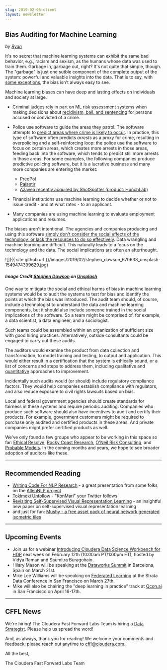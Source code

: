 ```yaml
---
slug: 2019-02-06-client
layout: newsletter
---
```


## Bias Auditing for Machine Learning
_by [Ryan](https://twitter.com/jqpubliq)_

It's no secret that machine learning systems can exhibit the same bad behavior, e.g., racism and sexism, as the humans whose data was used to train them. Garbage in, garbage out, right? It's not quite that simple, though. The "garbage" is just one sutble component of the complete output of the system: powerful and valuable insights into the data. That is to say, with [some exceptions](https://en.wikipedia.org/wiki/Tay_(bot)), the bias isn't always easy to see.

Machine learning biases can have deep and lasting effects on individuals and society at large.

* Criminal judges rely in part on ML risk assessment systems when making decisions about [recidivism, bail, and sentencing](https://www.propublica.org/article/machine-bias-risk-assessments-in-criminal-sentencing) for persons accused or convicted of a crime. 

* Police use software to guide the areas they patrol. The software attempts to [predict areas where crime is likely to occur](http://minorityreport.wikia.com/wiki/Precogs). In practice, this type of software often predicts _arrests_ as a proxy for crime, resulting in overpolicing and a self-reinforcing loop: the police use the software to focus on certain areas, which creates more arrests in those areas, feeding back into the software, which tends to predict still more arrests in those areas. For some examples, the following companies produce predictive policing software, but it is a lucrative business and many more companies are entering the market:

	* [PredPol](https://www.smithsonianmag.com/innovation/artificial-intelligence-is-now-used-predict-crime-is-it-biased-180968337/) 
	* [Palantir](https://www.theverge.com/2018/3/15/17126174/new-orleans-palantir-predictive-policing-program-end)
	* [Azavea recently acquired by ShotSpotter (product: HunchLab)](http://www.govtech.com/public-safety/Can-Atlantic-Citys-Bold-Experiment-Take-Racial-Bias-Out-of-Predictive-Policing.html)

* Financial institutions use machine learning to decide whether or not to issue credit - and at what rates - to an applicant.

* Many companies are using machine learning to evaluate employment applications and resumes.

The biases aren't intentional. The agencies and companies producing and using this software [simply don't consider the social effects of the technology, or lack the resources to do so effectively](https://arxiv.org/abs/1812.05239). Data wrangling and machine learning are difficult. This naturally leads to a focus on the technology and the data. The social implications are often an afterthought.

![]({{ site.github.url }}/images/2019/02/stephen_dawson_670638_unsplash-1549474399629.jpg)
#####  _Image Credit [Stephen Dawson](https://unsplash.com/photos/qwtCeJ5cLYs?utm_source=unsplash&utm_medium=referral&utm_content=creditCopyText) on [Unsplash](https://unsplash.com/)_

One way to mitigate the social and ethical harms of bias in machine learning systems would be to audit the systems to test for bias and identify the points at which the bias was introduced. The audit team should, of course, include a technologist to understand the data and machine learning components, but it should also include someone trained in the social implications of the software. So a team might be comprised of, for example, a data scientist, a data engineer, and a sociologist.

Such teams could be assembled within an organization of sufficient size with good hiring practices.  Alternatively, outside consultants could be engaged to carry out these audits.

The auditors would examine the product from data collection and transformation, to model training and testing, to output and application. This would either result in a certification that the system is ethically sound, or a list of concerns and steps to address them, including qualitative and [quantitative](https://arxiv.org/abs/1901.04562) approaches to improvement.

Incidentally such audits would (or should) include regulatory compliance factors. They would help companies establish compliance with regulators, and also reduce exposure to civil rights lawsuits based on bias.

Local and federal government agencies should create standards for fairness in these systems and require periodic auditing. Companies who produce such software should also have incentives to audit and certify their products. For example, government customers might be required to purchase only audited and certified products in these areas. And private companies might prefer certified products as well.

We've only found a few groups who appear to be working in this space so far: [Ethical Resolve](http://ethicalresolve.com/), [Rocky Coast Research](https://www.rockycoastresearch.com/), [O'Neil Risk Consulting](http://www.oneilrisk.com/), and [Probable Models](https://probablemodels.com/). In the coming months and years, we hope to see broader adoption of auditors like these.

---

## Recommended Reading

* [Writing Code For NLP Research](https://docs.google.com/presentation/d/17NoJY2SnC2UMbVegaRCWA7Oca7UCZ3vHnMqBV4SUayc/edit) - a great presentation from some folks on the [AllenNLP project](https://allennlp.org/)
* [Tokimeki Unfollow](https://tokimeki-unfollow.glitch.me/) - "KonMari" your Twitter follows
* [Revisiting Self-Supervised Visual Representation Learning](https://arxiv.org/abs/1901.09005) - an insightful new paper on self-supervised visual representation learning
* and just for fun: [Mushy - a free asset pack of neural network generated isometric tiles](https://everestpipkin.itch.io/mushy)

---

## Upcoming Events

* Join us for a webinar [Introducing Cloudera Data Science Workbench for HDP](https://www.cloudera.com/about/events/webinars/introducing_cdsw_for_hdp.html?src=FFL) next week on February 12th (10:00am PT/1:00pm ET), hosted by Vidya Raman and Saumitra Buragohain.
* Hilary Mason will be speaking at the [Dataworks Summit](https://dataworkssummit.com/barcelona-2019/) in Barcelona, Spain on March 21st.
* Mike Lee Williams will be speaking on [Federated Learning](https://conferences.oreilly.com/strata/strata-ca/public/schedule/detail/72661) at the Strata Data Conference in San Francisco on March 27th.
* Mike will also be chairing the "deep learning in practice" track at [Qcon.ai](https://qcon.ai/) in San Francisco on April 16-17th.

---

## CFFL News

We're hiring!  The Cloudera Fast Forward Labs Team is hiring a [Data Strategist](https://cloudera.wd5.myworkdayjobs.com/External_Career/job/USA--California--San-Francisco/Research-Engineer-at-Cloudera-Fast-Forward-Labs_181051).  Please help us spread the word!

And, as always, thank you for reading!  We welcome your comments and feedback; please reach out anytime to [cffl@cloudera.com](mailto:cffl@cloudera.com).

All the best,

The Cloudera Fast Forward Labs Team
